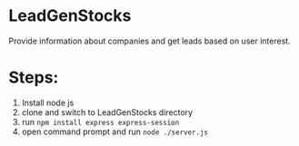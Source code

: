 # LeadGenStocks
Provide information about companies and get leads based on user interest.

# Steps:
1) Install node js
2) clone and switch to LeadGenStocks directory
3) run ```npm install express express-session```
4) open command prompt and run ```node ./server.js```
